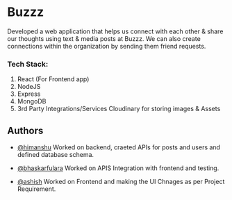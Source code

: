 
# Buzzz

Developed a web application that helps us connect with each other & share our
thoughts using text & media posts at Buzzz. We can also create connections within the
organization by sending them friend requests.


### Tech Stack:

1. React (For Frontend app)
2. NodeJS
3. Express
4. MongoDB
5. 3rd Party Integrations/Services
 Cloudinary for storing images & Assets





## Authors

- [@himanshu](https://github.com/himanshusingh1ttn)
Worked on backend, craeted APIs for posts and users and defined database schema.

- [@bhaskarfulara](https://github.com/bhaskarfulara)
Worked on APIS Integration with frontend and testing.

- [@ashish](https://github.com/bhaskarfulara)
Worked on Frontend and making the UI Chnages as per Project Requirement.

